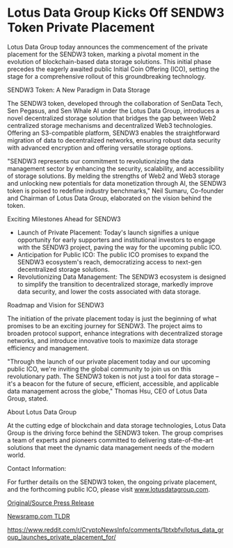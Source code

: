 # Lotus Data Group Kicks Off SENDW3 Token Private Placement

Lotus Data Group today announces the commencement of the private placement for the SENDW3 token, marking a pivotal moment in the evolution of blockchain-based data storage solutions. This initial phase precedes the eagerly awaited public Initial Coin Offering (ICO), setting the stage for a comprehensive rollout of this groundbreaking technology.

SENDW3 Token: A New Paradigm in Data Storage

The SENDW3 token, developed through the collaboration of SenData Tech, Sen Pegasus, and Sen Whale AI under the Lotus Data Group, introduces a novel decentralized storage solution that bridges the gap between Web2 centralized storage mechanisms and decentralized Web3 technologies. Offering an S3-compatible platform, SENDW3 enables the straightforward migration of data to decentralized networks, ensuring robust data security with advanced encryption and offering versatile storage options.

"SENDW3 represents our commitment to revolutionizing the data management sector by enhancing the security, scalability, and accessibility of storage solutions. By melding the strengths of Web2 and Web3 storage and unlocking new potentials for data monetization through AI, the SENDW3 token is poised to redefine industry benchmarks," Neil Sumaru, Co-founder and Chairman of Lotus Data Group, elaborated on the vision behind the token.

Exciting Milestones Ahead for SENDW3

* Launch of Private Placement: Today's launch signifies a unique opportunity for early supporters and institutional investors to engage with the SENDW3 project, paving the way for the upcoming public ICO.
* Anticipation for Public ICO: The public ICO promises to expand the SENDW3 ecosystem's reach, democratizing access to next-gen decentralized storage solutions.
* Revolutionizing Data Management: The SENDW3 ecosystem is designed to simplify the transition to decentralized storage, markedly improve data security, and lower the costs associated with data storage.

Roadmap and Vision for SENDW3

The initiation of the private placement today is just the beginning of what promises to be an exciting journey for SENDW3. The project aims to broaden protocol support, enhance integrations with decentralized storage networks, and introduce innovative tools to maximize data storage efficiency and management.

"Through the launch of our private placement today and our upcoming public ICO, we're inviting the global community to join us on this revolutionary path. The SENDW3 token is not just a tool for data storage – it's a beacon for the future of secure, efficient, accessible, and applicable data management across the globe," Thomas Hsu, CEO of Lotus Data Group, stated.

About Lotus Data Group

At the cutting edge of blockchain and data storage technologies, Lotus Data Group is the driving force behind the SENDW3 token. The group comprises a team of experts and pioneers committed to delivering state-of-the-art solutions that meet the dynamic data management needs of the modern world.

Contact Information:

For further details on the SENDW3 token, the ongoing private placement, and the forthcoming public ICO, please visit www.lotusdatagroup.com. 

[Original/Source Press Release](https://blockchainwire.io/press-release/lotus-data-group-kicks-off-sendw3-token-private-placement)
                    

[Newsramp.com TLDR](None) 

https://www.reddit.com/r/CryptoNewsInfo/comments/1btxbfv/lotus_data_group_launches_private_placement_for/
